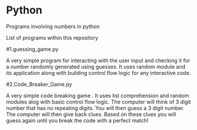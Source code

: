 # Python
Programs involving numbers in python

List of programs within this repository

#1.guessing_game.py


A very simple program for interacting with the user input and checking it for a number randomly generated using guesses.
It uses random module and its application along with building control flow logic for any interactive code.



#2.Code_Breaker_Game.py

A very simple code breaking game . It uses list comprehension and random modules alog with basic control flow logic.
The computer will think of 3 digit number that has no repeating digits.
You will then guess a 3 digit number.
The computer will then give back clues.
Based on these clues you will guess again until you break the code with a
perfect match!
